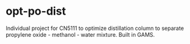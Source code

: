 # opt-po-dist
Individual project for CN5111 to optimize distillation column to separate propylene oxide - methanol - water mixture. Built in GAMS.
